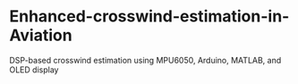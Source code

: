 # Enhanced-crosswind-estimation-in-Aviation
DSP-based crosswind estimation using MPU6050, Arduino, MATLAB, and OLED display
